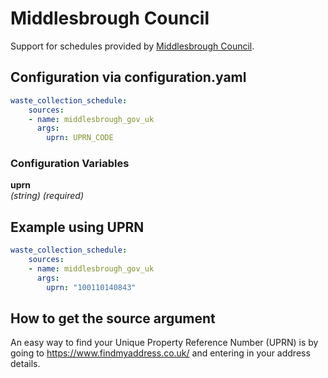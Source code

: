 #  Middlesbrough Council

Support for schedules provided by [Middlesbrough Council](https://www.middlesbrough.gov.uk/bin-collection-dates).

## Configuration via configuration.yaml

```yaml
waste_collection_schedule:
    sources:
    - name: middlesbrough_gov_uk
      args:
        uprn: UPRN_CODE
```

### Configuration Variables

**uprn**<br>
*(string) (required)*

## Example using UPRN

```yaml
waste_collection_schedule:
    sources:
    - name: middlesbrough_gov_uk
      args:
        uprn: "100110140843"
```

## How to get the source argument

An easy way to find your Unique Property Reference Number (UPRN) is by going to https://www.findmyaddress.co.uk/ and entering in your address details.